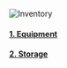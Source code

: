 ![Inventory](https://github.com/yolong1020/EldenRing/assets/87303898/f6812ab4-5d8a-4001-98ec-545a0264dac5)
#### [1. Equipment](https://github.com/yolong1020/EldenRing/blob/main/Overviews/UI/Inventory/Inventory%20-%20Equipment.md)
#### [2. Storage](https://github.com/yolong1020/EldenRing/blob/main/Overviews/UI/Inventory/Inventory%20-%20Storage.md)
